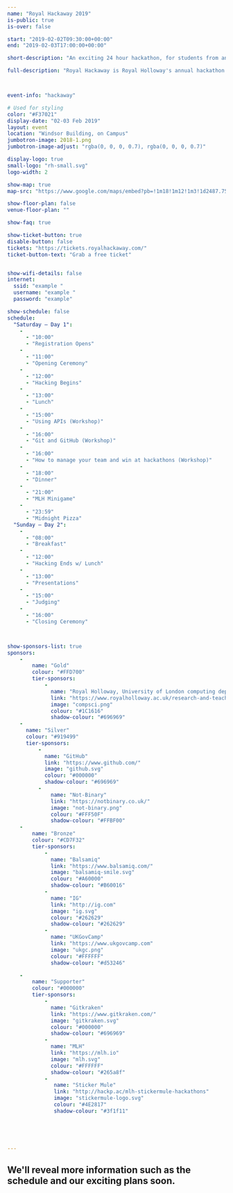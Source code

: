 ```yaml
---
name: "Royal Hackaway 2019"
is-public: true
is-over: false

start: "2019-02-02T09:30:00+00:00"
end: "2019-02-03T17:00:00+00:00"

short-description: "An exciting 24 hour hackathon, for students from any university."

full-description: "Royal Hackaway is Royal Holloway's annual hackathon. <br>Open to university students from the UK and around the world, in this 24 hour hackathon you'll work as a group to build a project. You'll pick up new skills, try out new tech, and meet new people. This is our second time running this event, and we're excited to create a more inclusive and rewarding event for all. "



event-info: "hackaway"

# Used for styling
color: "#F37021"
display-date: "02-03 Feb 2019"
layout: event
location: "Windsor Building, on Campus"
jumbotron-image: 2018-1.png
jumbotron-image-adjust: "rgba(0, 0, 0, 0.7), rgba(0, 0, 0, 0.7)"

display-logo: true
small-logo: "rh-small.svg"
logo-width: 2

show-map: true
map-src: "https://www.google.com/maps/embed?pb=!1m18!1m12!1m3!1d2487.759701888386!2d-0.5680310838687079!3d51.42584067962183!2m3!1f0!2f0!3f0!3m2!1i1024!2i768!4f13.1!3m3!1m2!1s0x487679fe3dce3113%3A0x47f0f448b19730a3!2sWindsor+Building!5e0!3m2!1sen!2suk!4v1546448505106"

show-floor-plan: false
venue-floor-plan: ""

show-faq: true

show-ticket-button: true
disable-button: false
tickets: "https://tickets.royalhackaway.com/"
ticket-button-text: "Grab a free ticket"


show-wifi-details: false
internet:
  ssid: "example "
  username: "example "
  password: "example"

show-schedule: false
schedule:
  "Saturday — Day 1":
    -
      - "10:00"
      - "Registration Opens"
    -
      - "11:00"
      - "Opening Ceremony"
    -
      - "12:00"
      - "Hacking Begins"
    -
      - "13:00"
      - "Lunch"
    -
      - "15:00"
      - "Using APIs (Workshop)"
    -
      - "16:00"
      - "Git and GitHub (Workshop)"
    -
      - "16:00"
      - "How to manage your team and win at hackathons (Workshop)"
    -
      - "18:00"
      - "Dinner"
    -
      - "21:00"
      - "MLH Minigame"
    -
      - "23:59"
      - "Midnight Pizza"
  "Sunday — Day 2":
    -
      - "08:00"
      - "Breakfast"
    -
      - "12:00"
      - "Hacking Ends w/ Lunch"
    -
      - "13:00"
      - "Presentations"
    -
      - "15:00"
      - "Judging"
    -
      - "16:00"
      - "Closing Ceremony"



show-sponsors-list: true
sponsors:
    -
        name: "Gold"
        colour: "#FFD700"
        tier-sponsors:
            -
              name: "Royal Holloway, University of London computing department"
              link: "https://www.royalholloway.ac.uk/research-and-teaching/departments-and-schools/computer-science/"
              image: "compsci.png"
              colour: "#1C1616"
              shadow-colour: "#696969"
    -
      name: "Silver"
      colour: "#919499"
      tier-sponsors:
          -
            name: "GitHub"
            link: "https://www.github.com/"
            image: "github.svg"
            colour: "#000000"
            shadow-colour: "#696969"
          -
              name: "Not-Binary"
              link: "https://notbinary.co.uk/"
              image: "not-binary.png"
              colour: "#FFF50F"
              shadow-colour: "#FFBF00"
    -
        name: "Bronze"
        colour: "#CD7F32"
        tier-sponsors:
            -
              name: "Balsamiq"
              link: "https://www.balsamiq.com/"
              image: "balsamiq-smile.svg"
              colour: "#A60000"
              shadow-colour: "#B60016"
            -
              name: "IG"
              link: "http://ig.com"
              image: "ig.svg"
              colour: "#262629"
              shadow-colour: "#262629"
            -
              name: "UKGovCamp"
              link: "https://www.ukgovcamp.com"
              image: "ukgc.png"
              colour: "#FFFFFF"
              shadow-colour: "#d53246"

    -
        name: "Supporter"
        colour: "#000000"
        tier-sponsors:
            -
              name: "Gitkraken"
              link: "https://www.gitkraken.com/"
              image: "gitkraken.svg"
              colour: "#000000"
              shadow-colour: "#696969"
            -
              name: "MLH"
              link: "https://mlh.io"
              image: "mlh.svg"
              colour: "#FFFFFF"
              shadow-colour: "#265a8f"
            -
               name: "Sticker Mule"
               link: "http://hackp.ac/mlh-stickermule-hackathons"
               image: "stickermule-logo.svg"
               colour: "#4E2817"
               shadow-colour: "#3f1f11"
 




---
```


<div class="container">
  <h2>We'll reveal more information such as the schedule and our exciting plans soon.</h2>
</div>

<!--             -
              name: "Not-Binary"
              link: "https://notbinary.co.uk/"
              image: "not-binary.png"
              colour: "#FFF50F"
              shadow-colour: "#FFBF00"
    -
        name: "Silver"
        colour: "#919499"
        tier-sponsors:
            -
              name: "Balsamiq"
              link: "https://www.balsamiq.com/"
              image: "balsamiq-smile.svg"
              colour: "#A60000"
              shadow-colour: "#B60016"

 -->
